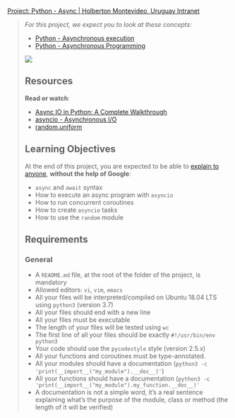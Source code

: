 [Project: Python - Async | Holberton Montevideo, Uruguay Intranet](https://intranet.hbtn.io/projects/2343)

> _For this project, we expect you to look at these concepts:_
> 
> -   [Python - Asynchronous execution](https://intranet.hbtn.io/concepts/1173)
> -   [Python - Asynchronous Programming](https://intranet.hbtn.io/concepts/1174)
> 
> ![](https://s3.eu-west-3.amazonaws.com/hbtn.intranet/uploads/medias/2019/12/4aeaa9c3cb1f316c05c4.png?X-Amz-Algorithm=AWS4-HMAC-SHA256&X-Amz-Credential=AKIA4MYA5JM5DUTZGMZG%2F20230904%2Feu-west-3%2Fs3%2Faws4_request&X-Amz-Date=20230904T010712Z&X-Amz-Expires=86400&X-Amz-SignedHeaders=host&X-Amz-Signature=e37730b62894326023fc5a70c193a6c780c2154325492d1c643b7bad020e5f7a)
> 
> ## Resources
> 
> **Read or watch**:
> 
> -   [Async IO in Python: A Complete Walkthrough](https://intranet.hbtn.io/rltoken/IDv2YZ5p7QHF5SxYZBMGdQ "Async IO in Python: A Complete Walkthrough")
> -   [asyncio - Asynchronous I/O](https://intranet.hbtn.io/rltoken/1neoNd8gRS_mn52IQd5WTQ "asyncio - Asynchronous I/O")
> -   [random.uniform](https://intranet.hbtn.io/rltoken/XTxPUx9tDxZ51zhIUrSvPw "random.uniform")
> 
> ## Learning Objectives
> 
> At the end of this project, you are expected to be able to [explain to anyone](https://intranet.hbtn.io/rltoken/tPcivo9_iizt6VTAvNcqow "explain to anyone"), **without the help of Google**:
> 
> -   `async` and `await` syntax
> -   How to execute an async program with `asyncio`
> -   How to run concurrent coroutines
> -   How to create `asyncio` tasks
> -   How to use the `random` module
> 
> ## Requirements
> 
> ### General
> 
> -   A `README.md` file, at the root of the folder of the project, is mandatory
> -   Allowed editors: `vi`, `vim`, `emacs`
> -   All your files will be interpreted/compiled on Ubuntu 18.04 LTS using `python3` (version 3.7)
> -   All your files should end with a new line
> -   All your files must be executable
> -   The length of your files will be tested using `wc`
> -   The first line of all your files should be exactly `#!/usr/bin/env python3`
> -   Your code should use the `pycodestyle` style (version 2.5.x)
> -   All your functions and coroutines must be type-annotated.
> -   All your modules should have a documentation (`python3 -c 'print(__import__("my_module").__doc__)'`)
> -   All your functions should have a documentation (`python3 -c 'print(__import__("my_module").my_function.__doc__)'`
> -   A documentation is not a simple word, it’s a real sentence explaining what’s the purpose of the module, class or method (the length of it will be verified)
